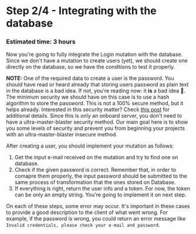 # Step 2/4 - Integrating with the database

### Estimated time: 3 hours

Now you're going to fully integrate the Login mutation with the database. Since we don't have a mutation to create users (yet), we should create one directly on the database, so we have the conditions to test it properly.

**NOTE:** One of the required data to create a user is the password. You should have read or heard already that storing users password as plain text in the database is a bad idea. If not, you're reading now: it **is** a bad idea 🤦‍. The minimum security we should have on this case is to use a hash algorithm to store the password. This is not a 100% secure method, but it helps already. Interested in this security matter? Check [this post](https://itnext.io/how-not-to-store-passwords-4955569e6e84) for additional details. Since this is only an onboard server, you don't need to have a ultra-master-blaster security method. Our main goal here is to show you some levels of security and prevent you from beginning your projects with an ultra-master-blaster insecure method.

After creating a user, you should implement your mutation as follows:

1. Get the input e-mail received on the mutation and try to find one on database.
1. Check if the given password is correct. Remember that, in order to comapre them properly, the input password should be submitted to the same process of transformation that the ones stored on Database.
1. If everything is right, return the user info and a token. For now, the token can be only an empty string. You're going to implement it on next step.

On each of these steps, some error may occur. It's important in these cases to provide a good description to the client of what went wrong. For example, if the password is wrong, you could return an error message like `Invalid credentials, please check your e-mail and password`.
